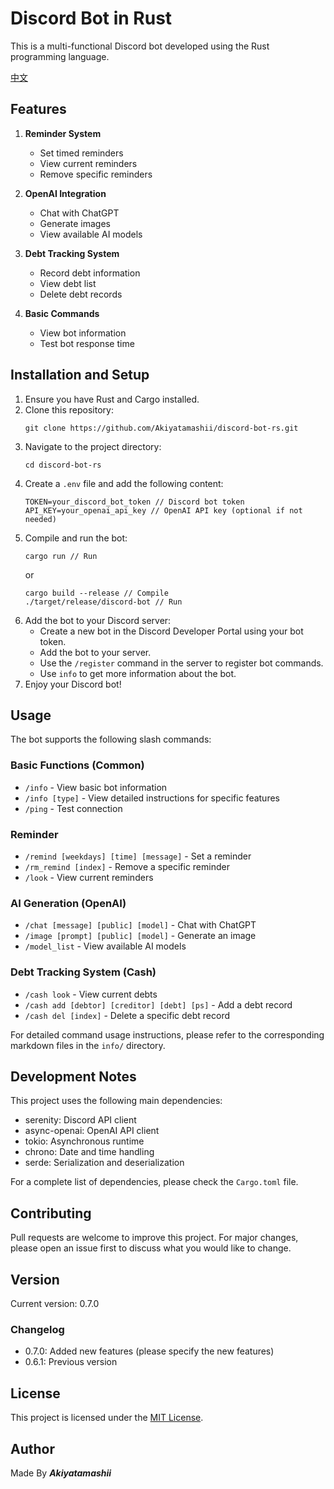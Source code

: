 # Discord Bot in Rust

This is a multi-functional Discord bot developed using the Rust programming language.

[中文](README_TW.md)

## Features

1. **Reminder System**

   - Set timed reminders
   - View current reminders
   - Remove specific reminders

2. **OpenAI Integration**

   - Chat with ChatGPT
   - Generate images
   - View available AI models

3. **Debt Tracking System**

   - Record debt information
   - View debt list
   - Delete debt records

4. **Basic Commands**
   - View bot information
   - Test bot response time

## Installation and Setup

1. Ensure you have Rust and Cargo installed.
2. Clone this repository:
   ```
   git clone https://github.com/Akiyatamashii/discord-bot-rs.git
   ```
3. Navigate to the project directory:
   ```
   cd discord-bot-rs
   ```
4. Create a `.env` file and add the following content:
   ```
   TOKEN=your_discord_bot_token // Discord bot token
   API_KEY=your_openai_api_key // OpenAI API key (optional if not needed)
   ```
5. Compile and run the bot:
   ```
   cargo run // Run
   ```
   or
   ```
   cargo build --release // Compile
   ./target/release/discord-bot // Run
   ```
6. Add the bot to your Discord server:
   - Create a new bot in the Discord Developer Portal using your bot token.
   - Add the bot to your server.
   - Use the `/register` command in the server to register bot commands.
   - Use `info` to get more information about the bot.
7. Enjoy your Discord bot!

## Usage

The bot supports the following slash commands:

### Basic Functions (Common)

- `/info` - View basic bot information
- `/info [type]` - View detailed instructions for specific features
- `/ping` - Test connection

### Reminder

- `/remind [weekdays] [time] [message]` - Set a reminder
- `/rm_remind [index]` - Remove a specific reminder
- `/look` - View current reminders

### AI Generation (OpenAI)

- `/chat [message] [public] [model]` - Chat with ChatGPT
- `/image [prompt] [public] [model]` - Generate an image
- `/model_list` - View available AI models

### Debt Tracking System (Cash)

- `/cash look` - View current debts
- `/cash add [debtor] [creditor] [debt] [ps]` - Add a debt record
- `/cash del [index]` - Delete a specific debt record

For detailed command usage instructions, please refer to the corresponding markdown files in the `info/` directory.

## Development Notes

This project uses the following main dependencies:

- serenity: Discord API client
- async-openai: OpenAI API client
- tokio: Asynchronous runtime
- chrono: Date and time handling
- serde: Serialization and deserialization

For a complete list of dependencies, please check the `Cargo.toml` file.

## Contributing

Pull requests are welcome to improve this project. For major changes, please open an issue first to discuss what you would like to change.

## Version

Current version: 0.7.0

### Changelog

- 0.7.0: Added new features (please specify the new features)
- 0.6.1: Previous version

## License

This project is licensed under the [MIT License](LICENSE).

## Author

Made By **_Akiyatamashii_**

